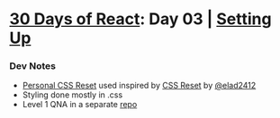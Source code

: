 # [30 Days of React](../README.md#readme): Day 03 | [Setting Up](https://github.com/Asabeneh/30-Days-Of-React/blob/master/03_Day_Setting_Up/03_setting_up.md)

### Dev Notes
* [Personal CSS Reset](./src/reset.css) used inspired by [CSS Reset](https://github.com/elad2412/the-new-css-reset) by [@elad2412](https://github.com/elad2412)
* Styling done mostly in .css
* Level 1 QNA in a separate [repo](https://github.com/idesmar/30-Days-Of-React/blob/exercise-solutions/solutions/day-03/level1.js)
